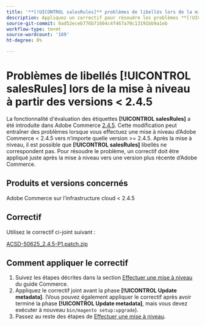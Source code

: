 ```yaml
---
title: '**[!UICONTROL salesRules]** problèmes de libellés lors de la mise à niveau à partir de versions < 2.4.5'
description: Appliquez un correctif pour résoudre les problèmes **[!UICONTROL salesRules]** lors de la mise à niveau à partir des versions Adobe Commerce < 2.4.5.
source-git-commit: 0ad52eceb776b71604c4f467a70c13191bb9a1eb
workflow-type: tm+mt
source-wordcount: '169'
ht-degree: 0%

---
```


# Problèmes de libellés **[!UICONTROL salesRules]** lors de la mise à niveau à partir des versions &lt; 2.4.5

La fonctionnalité d&#39;évaluation des étiquettes **[!UICONTROL salesRules]** a été introduite dans Adobe Commerce [2.4.5](/docs/commerce-operations/release/notes/adobe-commerce/2-4-5.html). Cette modification peut entraîner des problèmes lorsque vous effectuez une mise à niveau d’Adobe Commerce &lt; 2.4.5 vers n’importe quelle version >= 2.4.5. Après la mise à niveau, il est possible que **[!UICONTROL salesRules]** libellés ne correspondent pas. Pour résoudre le problème, un correctif doit être appliqué juste après la mise à niveau vers une version plus récente d’Adobe Commerce.

## Produits et versions concernés

Adobe Commerce sur l’infrastructure cloud &lt; 2.4.5

## Correctif

Utilisez le correctif ci-joint suivant :

[ACSD-50625_2.4.5-P1.patch.zip](assets/ACSD-50625_2.4.5-p1.patch.zip)

## Comment appliquer le correctif

1. Suivez les étapes décrites dans la section [Effectuer une mise à niveau](https://experienceleague.adobe.com/docs/commerce-operations/upgrade-guide/implementation/perform-upgrade.html) du guide Commerce.
1. Appliquez le correctif joint avant la phase **[!UICONTROL Update metadata]**.
(Vous pouvez également appliquer le correctif après avoir terminé la phase **[!UICONTROL Update metadata]**, mais vous devez exécuter à nouveau `bin/magento setup:upgrade`).
1. Passez au reste des étapes de [Effectuer une mise à niveau](https://experienceleague.adobe.com/docs/commerce-operations/upgrade-guide/implementation/perform-upgrade.html).
